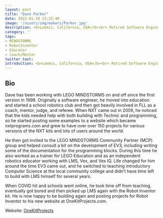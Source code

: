```yaml
---
layout: post
title: "Dave Parker"
date: 2022-01-28 12:22:40
image: '/assets/img/makers/Parker.jpg'
description: <b>Loomis, California, USA</b><br> Retired Software Engineer and STEM Educator
category: ''
tags:
- MINDSTORMS
- RobotInventor
- Educator
- Coach/Mentor
twitter_text:
introduction: <b>Loomis, California, USA</b><br> Retired Software Engineer and STEM Educator
---
```




## Bio


Dave has been working with LEGO MINDSTORMS on and off since the first version in 1998. Originally a software engineer, he moved into education and started a school robotics club and then got heavily involved in FLL as a coach, mentor, judge, and referee. When NXT came out in 2006, he noticed that the kids needed help with both building with Technic and programming, so he started posting some examples to a website which became nxtprograms.com and grew to have over over 150 projects for various versions of the NXT kits and lots of users around the world. 

He then got invited to the LEGO MINDSTORMS Community Partner (MCP) group and helped consult a bit on the development of EV3, including writing some of the documentation for the programming blocks. During this time he also worked as a trainer for LEGO Education and as an independent robotics educator working with LMS, Vex, and Vex IQ. Life changed for him around the time EV3 came out, and he switched to teaching introductory Computer Science at the local community college and didn’t have time left to build with LMS himself for several years. 

When COVID hit and schools went online, he took time off from teaching, eventually got bored and then picked up LMS again with the Robot Inventor kit. He is now happy to be building again and posting projects for Robot Inventor to his new website at OneKitProjects.com.


Website: [OneKitProjects](https://OneKitProjects.com)

